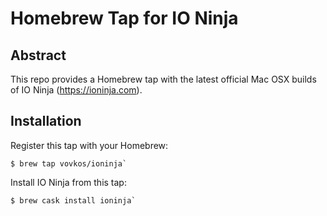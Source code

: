 # Homebrew Tap for IO Ninja

## Abstract

This repo provides a Homebrew tap with the latest official Mac OSX builds of IO Ninja (https://ioninja.com).

## Installation

Register this tap with your Homebrew: 

```
$ brew tap vovkos/ioninja`
```

Install IO Ninja from this tap:

```
$ brew cask install ioninja`
```
